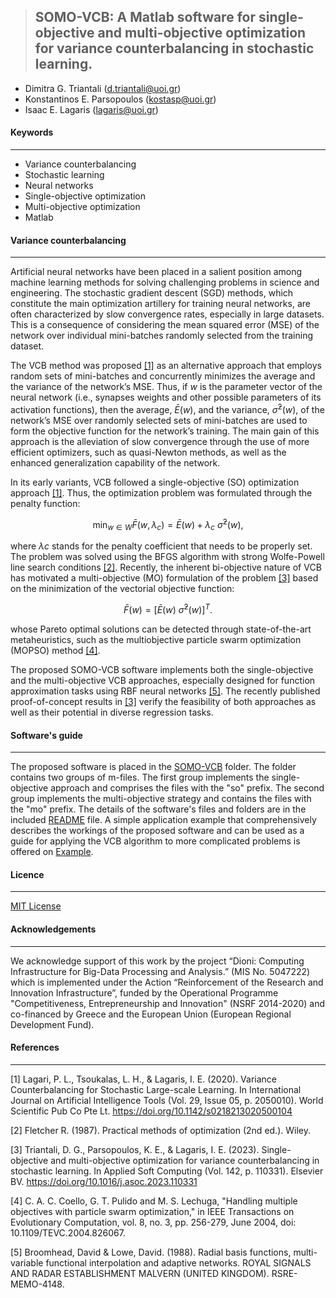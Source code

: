 > ## **SOMO-VCB: A Matlab software for single-objective and multi-objective optimization for variance counterbalancing in stochastic learning.**
- Dimitra G. Triantali (d.triantali@uoi.gr)
- Konstantinos E. Parsopoulos (kostasp@uoi.gr)
- Isaac E. Lagaris (lagaris@uoi.gr)

#### Keywords
---
- Variance counterbalancing
- Stochastic learning 
- Neural networks
- Single-objective optimization
- Multi-objective optimization
- Matlab

#### Variance counterbalancing
---
Artificial neural networks have been placed in a salient position among machine learning methods for solving challenging problems in science and engineering. The stochastic gradient descent (SGD) methods, which constitute the main optimization artillery for training neural networks, are often characterized by slow convergence rates, especially in large datasets. This is a consequence of considering the mean squared error (MSE) of the network over individual mini-batches randomly selected from the training dataset.

The VCB method was proposed [[1]](#1) as an alternative approach that employs random sets of mini-batches and concurrently minimizes the average and the variance of the network’s MSE. Thus, if $w$ is the parameter vector of the neural network (i.e., synapses weights and other possible parameters of its activation functions), then the average, $\bar{E}(w)$, and the variance, $\bar{\sigma}^2(w)$, of the network’s MSE over randomly selected sets of mini-batches are used to form the objective function for the network’s training. The main gain of this approach is the alleviation of slow convergence through the use of more efficient optimizers, such as quasi-Newton methods, as well as the enhanced generalization capability of the network.

In its early variants, VCB followed a single-objective (SO) optimization approach [[1]](#1). Thus, the optimization problem was formulated through the penalty function:

$$\min_{w \in W} \bar{F}(w,\lambda_{c}) = \bar{E}(w) + \lambda_{c}  \text{   } \bar{\sigma}^2(w),$$

where $λc$ stands for the penalty coefficient that needs to be properly set. The problem was solved using the BFGS algorithm with strong Wolfe-Powell line search conditions [[2]](#2). Recently, the inherent bi-objective nature of VCB has motivated a multi-objective (MO) formulation of the problem [[3]](#3) based on the minimization of the vectorial objective function:

$$\bar{F}(w) = \left[ \bar{E}(w) \text{            } \text{            } \bar{\sigma}^2(w) \right]^T.$$

whose Pareto optimal solutions can be detected through state-of-the-art metaheuristics, such as the multiobjective particle swarm optimization (MOPSO) method [[4]](#4).

The proposed SOMO-VCB software implements both the single-objective and the multi-objective VCB approaches, especially designed for function approximation tasks using RBF neural networks [[5]](#5). The recently published proof-of-concept results in [[3]](#3) verify the feasibility of both approaches as well as their potential in diverse regression tasks.

#### Software's guide
---

The proposed software is placed in the [SOMO-VCB](https://github.com/DimitraTriantali/SOMO-VCB/tree/main/SOMO-VCB) folder. The folder contains two groups of m-files. The first group implements the single-objective approach and comprises the files with the "so" prefix. The second group implements the multi-objective strategy and contains the files with the "mo" prefix. The details of the software's files and folders are in the included [README](https://github.com/DimitraTriantali/SOMO-VCB/blob/main/SOMO-VCB/README.pdf) file. A simple application example that comprehensively describes the workings of the proposed software and can be used as a guide for applying the VCB algorithm to more complicated problems is offered on [Example](https://github.com/DimitraTriantali/SOMO-VCB/blob/main/Example.pdf).

#### Licence
---

[MIT License](https://github.com/DimitraTriantali/SOMO-VCB/blob/main/LICENSE)

#### Acknowledgements
---

We acknowledge support of this work by the project “Dioni: Computing Infrastructure for Big-Data Processing and Analysis.” (MIS No. 5047222) which is implemented under the Action “Reinforcement of the Research and Innovation Infrastructure”, funded by the Operational Programme "Competitiveness, Entrepreneurship and Innovation" (NSRF 2014-2020) and co-financed by Greece and the European Union (European Regional Development Fund).

#### References
---
<a id="1">[1]</a> Lagari, P. L., Tsoukalas, L. H., & Lagaris, I. E. (2020). Variance Counterbalancing for Stochastic Large-scale Learning. In International Journal on Artificial Intelligence Tools (Vol. 29, Issue 05, p. 2050010). World Scientific Pub Co Pte Lt. https://doi.org/10.1142/s0218213020500104

<a id="2">[2]</a> Fletcher R. (1987). Practical methods of optimization (2nd ed.). Wiley.

<a id="3">[3]</a> Triantali, D. G., Parsopoulos, K. E., & Lagaris, I. E. (2023). Single-objective and multi-objective optimization for variance counterbalancing in stochastic learning. In Applied Soft Computing (Vol. 142, p. 110331). Elsevier BV. https://doi.org/10.1016/j.asoc.2023.110331

<a id="4">[4]</a> C. A. C. Coello, G. T. Pulido and M. S. Lechuga, "Handling multiple objectives with particle swarm optimization," in IEEE Transactions on Evolutionary Computation, vol. 8, no. 3, pp. 256-279, June 2004, doi: 10.1109/TEVC.2004.826067.

<a id="5">[5]</a> Broomhead, David & Lowe, David. (1988). Radial basis functions, multi-variable functional interpolation and adaptive networks. ROYAL SIGNALS AND RADAR ESTABLISHMENT MALVERN (UNITED KINGDOM). RSRE-MEMO-4148. 
